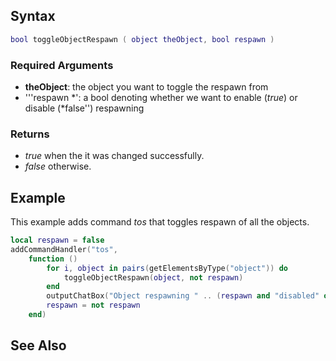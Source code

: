 Syntax
------

``` lua
bool toggleObjectRespawn ( object theObject, bool respawn )
```

### Required Arguments

-   **theObject**: the object you want to toggle the respawn from
-   '''respawn *': a bool denoting whether we want to enable (*true*) or disable (*false'') respawning

### Returns

-   *true* when the it was changed successfully.
-   *false* otherwise.

Example
-------

This example adds command *tos* that toggles respawn of all the objects.

``` lua
local respawn = false
addCommandHandler("tos",
    function ()
        for i, object in pairs(getElementsByType("object")) do
            toggleObjectRespawn(object, not respawn)
        end
        outputChatBox("Object respawning " .. (respawn and "disabled" or "enabled"))
        respawn = not respawn
    end)
```

See Also
--------
